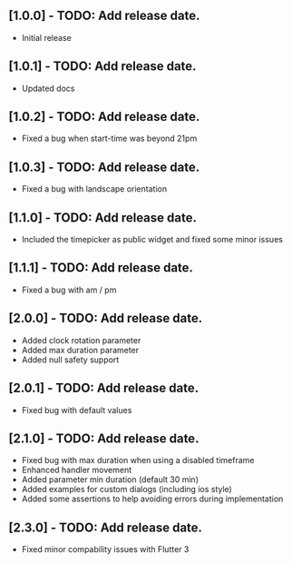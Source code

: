 ## [1.0.0] - TODO: Add release date.

* Initial release

## [1.0.1] - TODO: Add release date.

* Updated docs

## [1.0.2] - TODO: Add release date.

* Fixed a bug when start-time was beyond 21pm

## [1.0.3] - TODO: Add release date.

* Fixed a bug with landscape orientation

## [1.1.0] - TODO: Add release date.

* Included the timepicker as public widget and fixed some minor issues

## [1.1.1] - TODO: Add release date.

* Fixed a bug with am / pm

## [2.0.0] - TODO: Add release date.

* Added clock rotation parameter
* Added max duration parameter
* Added null safety support

## [2.0.1] - TODO: Add release date.

* Fixed bug with default values


## [2.1.0] - TODO: Add release date.

* Fixed bug with max duration when using a disabled timeframe
* Enhanced handler movement
* Added parameter min duration (default 30 min)
* Added examples for custom dialogs (including ios style)
* Added some assertions to help avoiding errors during implementation

## [2.3.0] - TODO: Add release date.
* Fixed minor compability issues with Flutter 3